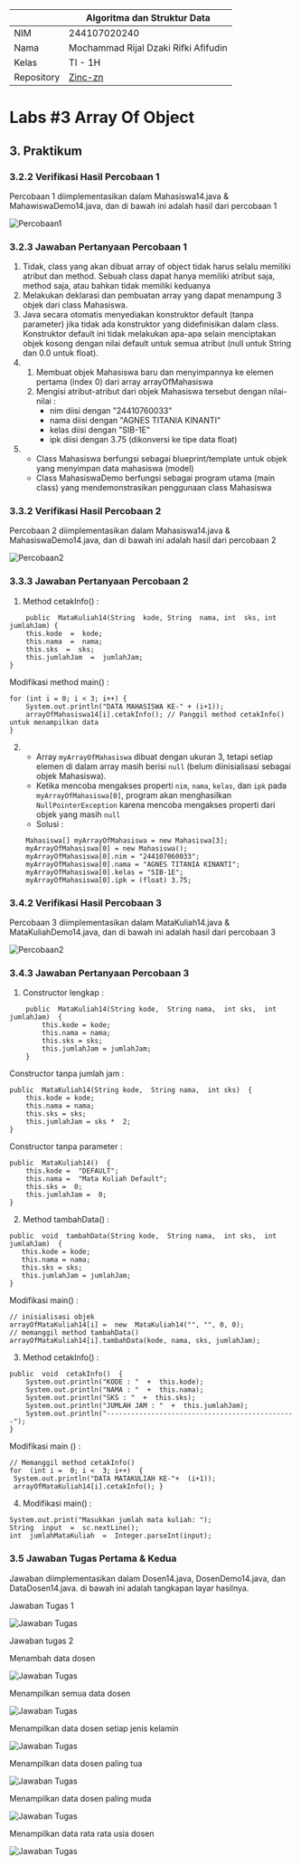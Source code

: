 |  | Algoritma dan Struktur Data |
|--|--|
| NIM |  244107020240|
| Nama |  Mochammad Rijal Dzaki Rifki Afifudin |
| Kelas | TI - 1H |
| Repository | [Zinc-zn](https://github.com/Zinc-zn/14_ALSD) |


# Labs #3 Array Of Object

## 3. Praktikum

### 3.2.2 Verifikasi Hasil Percobaan 1

Percobaan 1 diimplementasikan dalam Mahasiswa14.java & MahawiswaDemo14.java, dan di bawah ini adalah hasil dari percobaan 1

![Percobaan1](./img/3.2.2.png)

### 3.2.3 Jawaban Pertanyaan Percobaan 1
1.    Tidak, class yang akan dibuat array of object tidak harus selalu memiliki atribut dan method. Sebuah class dapat hanya memiliki atribut saja, method saja, atau bahkan tidak memiliki keduanya
2. Melakukan deklarasi dan pembuatan array yang dapat menampung 3 objek dari class Mahasiswa.
3.  Java secara otomatis menyediakan konstruktor default (tanpa parameter) jika tidak ada konstruktor yang didefinisikan dalam class. Konstruktor default ini tidak melakukan apa-apa selain menciptakan objek kosong dengan nilai default untuk semua atribut (null untuk String dan 0.0 untuk float).
4.  1.    Membuat objek Mahasiswa baru dan menyimpannya ke elemen pertama (index 0) dari array arrayOfMahasiswa
	 2.   Mengisi atribut-atribut dari objek Mahasiswa tersebut dengan nilai-nilai : 		    
			 -  nim diisi dengan "24410760033"
		    -   nama diisi dengan "AGNES TITANIA KINANTI"
		    -   kelas diisi dengan "SIB-1E"
		    -   ipk diisi dengan 3.75 (dikonversi ke tipe data float)
5. -   Class Mahasiswa berfungsi sebagai blueprint/template untuk objek yang menyimpan data mahasiswa (model)
	-   Class MahasiswaDemo berfungsi sebagai program utama (main class) yang mendemonstrasikan penggunaan class Mahasiswa


### 3.3.2 Verifikasi Hasil Percobaan 2

Percobaan 2 diimplementasikan dalam Mahasiswa14.java & MahasiswaDemo14.java, dan di bawah ini adalah hasil dari percobaan 2

![Percobaan2](./img/3.3.2.png) 

### 3.3.3 Jawaban Pertanyaan Percobaan 2

1.  Method cetakInfo() :
```
	public  MataKuliah14(String  kode, String  nama, int  sks, int  jumlahJam) {
	this.kode  =  kode;
	this.nama  =  nama;
	this.sks  =  sks;
	this.jumlahJam  =  jumlahJam;
} 
```
Modifikasi method main() :
```
for (int i = 0; i < 3; i++) {
    System.out.println("DATA MAHASISWA KE-" + (i+1));
    arrayOfMahasiswa14[i].cetakInfo(); // Panggil method cetakInfo() untuk menampilkan data
}
```
 2. -   Array `myArrayOfMahasiswa` dibuat dengan ukuran 3, tetapi setiap elemen di dalam array masih berisi `null` (belum diinisialisasi sebagai objek Mahasiswa).
	-   Ketika mencoba mengakses properti `nim`, `nama`, `kelas`, dan `ipk` pada `myArrayOfMahasiswa[0]`, program akan menghasilkan `NullPointerException` karena mencoba mengakses properti dari objek yang masih `null`
	- Solusi :
```
	Mahasiswa[] myArrayOfMahasiswa = new Mahasiswa[3];
	myArrayOfMahasiswa[0] = new Mahasiswa();
	myArrayOfMahasiswa[0].nim = "244107060033";
	myArrayOfMahasiswa[0].nama = "AGNES TITANIA KINANTI";
	myArrayOfMahasiswa[0].kelas = "SIB-1E";
	myArrayOfMahasiswa[0].ipk = (float) 3.75;
``` 

### 3.4.2 Verifikasi Hasil Percobaan 3

Percobaan 3 diimplementasikan dalam MataKuliah14.java & MataKuliahDemo14.java, dan di bawah ini adalah hasil dari percobaan 3

![Percobaan2](./img/3.4.2.png) 

### 3.4.3 Jawaban Pertanyaan Percobaan 3

1.  Constructor lengkap :
```
	public  MataKuliah14(String kode,  String nama,  int sks,  int jumlahJam)  { 
		this.kode = kode; 
		this.nama = nama; 
		this.sks = sks; 
		this.jumlahJam = jumlahJam; 
	}
```
Constructor tanpa jumlah jam :
```
public  MataKuliah14(String kode,  String nama,  int sks)  { 
	this.kode = kode; 
	this.nama = nama; 
	this.sks = sks; 
	this.jumlahJam = sks *  2;
}
```
Constructor tanpa parameter :
```
public  MataKuliah14()  { 
	this.kode =  "DEFAULT"; 
	this.nama =  "Mata Kuliah Default"; 
	this.sks =  0; 
	this.jumlahJam =  0; 
}
```
 2. Method tambahData() :
 ```
public  void  tambahData(String kode,  String nama,  int sks,  int jumlahJam)  { 
	this.kode = kode; 
	this.nama = nama; 
	this.sks = sks; 
	this.jumlahJam = jumlahJam; 
}
```
Modifikasi main() :
```
// inisialisasi objek
arrayOfMataKuliah14[i] =  new  MataKuliah14("", "", 0, 0);
// memanggil method tambahData()
arrayOfMataKuliah14[i].tambahData(kode, nama, sks, jumlahJam);
```
3. Method cetakInfo() :
```
public  void  cetakInfo()  { 
	System.out.println("KODE : "  +  this.kode); 
	System.out.println("NAMA : "  +  this.nama); 
	System.out.println("SKS : "  +  this.sks); 
	System.out.println("JUMLAH JAM : "  +  this.jumlahJam); 		
	System.out.println("-----------------------------------------------"); 
}
```
Modifikasi main () :
```
// Memanggil method cetakInfo()
for  (int i =  0; i <  3; i++)  {
 System.out.println("DATA MATAKULIAH KE-"+  (i+1));
 arrayOfMataKuliah14[i].cetakInfo(); }
```
4. Modifikasi main() :
```
System.out.print("Masukkan jumlah mata kuliah: ");
String  input  =  sc.nextLine();
int  jumlahMataKuliah  =  Integer.parseInt(input);
```
### 3.5 Jawaban Tugas Pertama & Kedua
Jawaban diimplementasikan dalam Dosen14.java, DosenDemo14.java, dan DataDosen14.java. di bawah ini adalah tangkapan layar hasilnya.

Jawaban Tugas 1

![Jawaban Tugas](./img/3.5.1.png) 

Jawaban tugas 2 

Menambah data dosen

![Jawaban Tugas](./img/3.5.2.input.png) 

Menampilkan semua data dosen

![Jawaban Tugas](./img/3.5.2.show.png) 

Menampilkan data dosen setiap jenis kelamin

![Jawaban Tugas](./img/3.5.2.jmlJKLM.png) 

Menampilkan data dosen paling tua

![Jawaban Tugas](./img/3.5.2.DsnTua.png) 

Menampilkan data dosen paling muda

![Jawaban Tugas](./img/3.5.2.DsnMuda.png) 

Menampilkan data rata rata usia dosen

![Jawaban Tugas](./img/3.5.2.rataUsia.png) 



